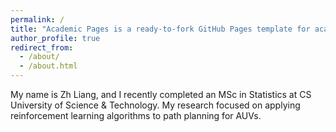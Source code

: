 ```yaml
---
permalink: /
title: "Academic Pages is a ready-to-fork GitHub Pages template for academic personal websites"
author_profile: true
redirect_from: 
  - /about/
  - /about.html
---
```


My name is Zh Liang, and I recently completed an MSc in Statistics at CS University of Science & Technology. My research focused on applying reinforcement learning algorithms to path planning for AUVs. 
